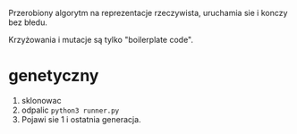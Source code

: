 
Przerobiony algorytm na reprezentacje rzeczywista, uruchamia sie i konczy bez błedu.

Krzyżowania i mutacje są tylko "boilerplate code".

# genetyczny
1. sklonowac
2. odpalic `python3 runner.py`
3. Pojawi sie 1 i ostatnia generacja.

